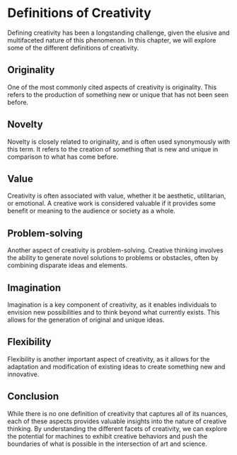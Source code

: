Definitions of Creativity
=========================================================

Defining creativity has been a longstanding challenge, given the elusive and multifaceted nature of this phenomenon. In this chapter, we will explore some of the different definitions of creativity.

Originality
-----------

One of the most commonly cited aspects of creativity is originality. This refers to the production of something new or unique that has not been seen before.

Novelty
-------

Novelty is closely related to originality, and is often used synonymously with this term. It refers to the creation of something that is new and unique in comparison to what has come before.

Value
-----

Creativity is often associated with value, whether it be aesthetic, utilitarian, or emotional. A creative work is considered valuable if it provides some benefit or meaning to the audience or society as a whole.

Problem-solving
---------------

Another aspect of creativity is problem-solving. Creative thinking involves the ability to generate novel solutions to problems or obstacles, often by combining disparate ideas and elements.

Imagination
-----------

Imagination is a key component of creativity, as it enables individuals to envision new possibilities and to think beyond what currently exists. This allows for the generation of original and unique ideas.

Flexibility
-----------

Flexibility is another important aspect of creativity, as it allows for the adaptation and modification of existing ideas to create something new and innovative.

Conclusion
----------

While there is no one definition of creativity that captures all of its nuances, each of these aspects provides valuable insights into the nature of creative thinking. By understanding the different facets of creativity, we can explore the potential for machines to exhibit creative behaviors and push the boundaries of what is possible in the intersection of art and science.
